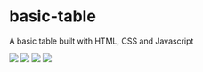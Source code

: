 # basic-table
A basic table built with HTML, CSS and Javascript

![](./screenshot/1)
![](./screenshot/2)
![](./screenshot/3)
![](./screenshot/4)
